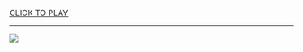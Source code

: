 
<a href="https://premium76.site?title=basketbros_unblocked_games_66&ref=13M">CLICK TO PLAY</a></h3>
<hr>

<a href="https://premium76.site?title=basketbros_unblocked_games_66&ref=13M"><img src="https://clearcache.store/games.png"></a>



